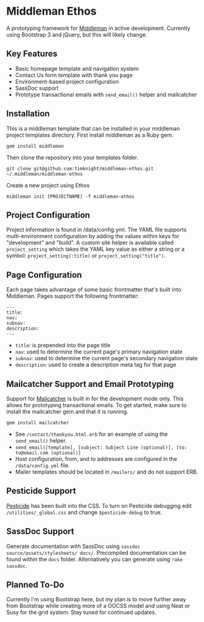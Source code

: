 # Middleman Ethos

A  prototyping framework for [Middleman](http://middlemanapp.com/) in active development. Currently using Bootstrap 3 and jQuery, but this will likely change.

## Key Features

* Basic homepage template and navigation system
* Contact Us form template with thank you page
* Environment-based project configuration 
* SassDoc support
* Prototype transactional emails with `send_email()` helper and mailcatcher

## Installation

This is a middleman template that can be installed in your middleman project templates directory. First install middleman as a Ruby gem.

`gem install middleman`

Then clone the repository into your templates folder.

`git clone git@github.com:timknight/middleman-ethos.git ~/.middleman/middleman-ethos`

Create a new project using Ethos

`middleman init [PROJECTNAME] -T middleman-ethos`

## Project Configuration

Project information is found in /data/config.yml. The YAML file supports multi-environment configuration by adding the values within keys for "development" and "build". A custom site helper is available called `project_setting` which takes the YAML key value as either a string or a symbol: `project_setting(:title)` or `project_setting("title")`.

## Page Configuration

Each page takes advantage of some basic frontmatter that's built into Middleman. Pages support the following frontmatter:

```
---
title:
nav:
subnav:
description:
---
```

* `title`: is prepended into the page title
* `nav`: used to determine the current page's primary navigation state
* `subnav`: used to determine the current page's secondary navigation state
* `description`: used to create a description meta tag for that page

## Mailcatcher Support and Email Prototyping

Support for [Mailcatcher](http://mailcatcher.me/) is built in for the development mode only. This allows for prototyping transactional emails. To get started, make sure to install the mailcatcher gem and that it is running.

`gem install mailcatcher`

* See `/contact/thankyou.html.erb` for an example of using the `send_email()` helper.
* `send_email([template], [subject: Subject Line (optional)], [to: to@email.com (optional)]`
* Host configuration, from, and to addresses are configured in the `/data/config.yml` file.
* Mailer templates should be located in `/mailers/` and do not support ERB.

## Pesticide Support

[Pesticide](http://pesticide.io/) has been built into the CSS. To turn on Pesticide debugging edit `/utilities/_global.css` and change `$pesticide-debug` to true.

## SassDoc Support
Generate documentation with SassDoc using `sassdoc source/assets/stylesheets/ docs/`. Precompiled documentation can be found within the `docs` folder. Alternatively you can generate using `rake sassdoc`.

## Planned To-Do

Currently I'm using Bootstrap here, but my plan is to move further away from Bootstrap while creating more of a OOCSS model and using Neat or Susy for the grid system. Stay tuned for continued updates.